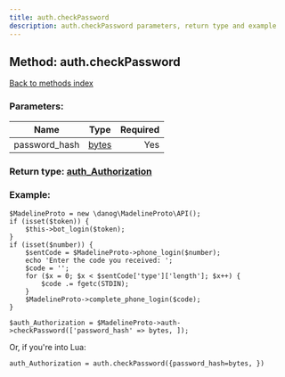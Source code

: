 ```yaml
---
title: auth.checkPassword
description: auth.checkPassword parameters, return type and example
---
```

## Method: auth.checkPassword  
[Back to methods index](index.md)


### Parameters:

| Name     |    Type       | Required |
|----------|:-------------:|---------:|
|password\_hash|[bytes](../types/bytes.md) | Yes|


### Return type: [auth\_Authorization](../types/auth_Authorization.md)

### Example:


```
$MadelineProto = new \danog\MadelineProto\API();
if (isset($token)) {
    $this->bot_login($token);
}
if (isset($number)) {
    $sentCode = $MadelineProto->phone_login($number);
    echo 'Enter the code you received: ';
    $code = '';
    for ($x = 0; $x < $sentCode['type']['length']; $x++) {
        $code .= fgetc(STDIN);
    }
    $MadelineProto->complete_phone_login($code);
}

$auth_Authorization = $MadelineProto->auth->checkPassword(['password_hash' => bytes, ]);
```

Or, if you're into Lua:

```
auth_Authorization = auth.checkPassword({password_hash=bytes, })
```

